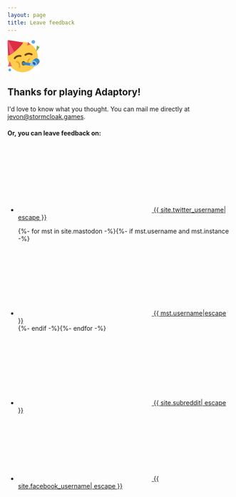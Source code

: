 ```yaml
---
layout: page
title: Leave feedback
---
```


<img src="/assets/images/icons/1f973.svg" alt="Party emoji" style="max-width:72px;max-height:72px;" />

## Thanks for playing Adaptory!

I'd love to know what you thought. You can mail me directly at
[jevon@stormcloak.games](mailto:jevon@stormcloak.games).

#### Or, you can leave feedback on:

<ul class="social-media-list">
  <li><a class="highlight-inline" href="https://www.twitter.com/{{ site.twitter_username| cgi_escape | escape }}" title="Twitter"><svg class="svg-icon"><use xlink:href="{{ '/assets/minima-social-icons.svg#twitter' | relative_url }}"></use></svg> <span class="username">{{ site.twitter_username| escape }}</span></a></li>

  {%- for mst in site.mastodon -%}{%- if mst.username and mst.instance -%}<li><a class="highlight-inline" href="https://{{ mst.instance| cgi_escape | escape}}/@{{mst.username}}" title="Mastodon"><svg class="svg-icon"><use xlink:href="{{ '/assets/minima-social-icons.svg#mastodon' | relative_url }}"></use></svg> <span class="username">{{ mst.username|escape }}</span></a></li>{%- endif -%}{%- endfor -%}

  <li><a class="highlight-inline" href="https://reddit.com/r/{{ site.subreddit| cgi_escape | escape }}" title="Reddit"><svg class="svg-icon"><use xlink:href="{{ '/assets/reddit1.svg#reddit' | relative_url }}"></use></svg> <span class="username">{{ site.subreddit| escape }}</span></a></li>

  <li><a class="highlight-inline" href="https://www.facebook.com/{{ site.facebook_username| cgi_escape | escape }}" title="Facebook"><svg class="svg-icon"><use xlink:href="{{ '/assets/minima-social-icons.svg#facebook' | relative_url }}"></use></svg> <span class="username">{{ site.facebook_username| escape }}</span></a></li>
</ul>
